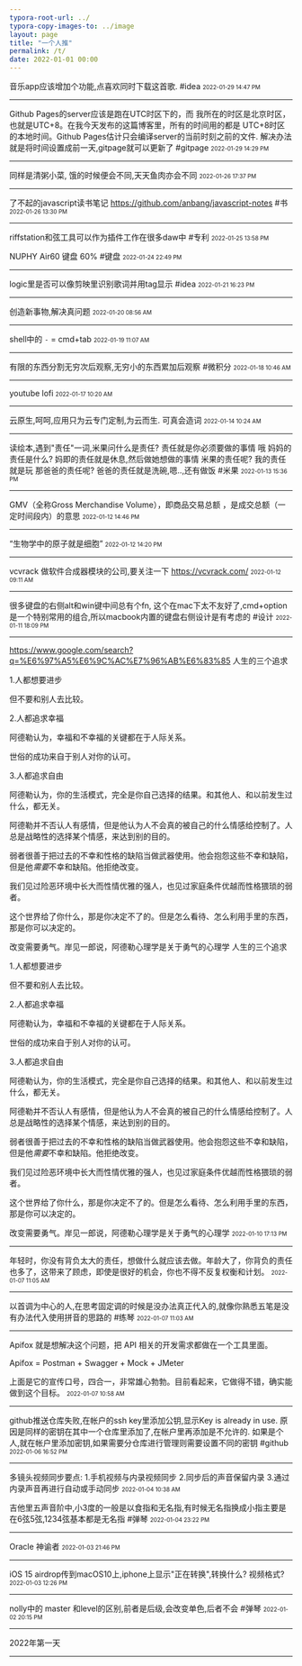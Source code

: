 ```yaml
---
typora-root-url: ../
typora-copy-images-to: ../image
layout: page 
title: "一个人推"
permalink: /t/
date: 2022-01-01 00:00
---
```


音乐app应该增加个功能,点喜欢同时下载这首歌. #idea
<font size="1">2022-01-29 14:47 PM</font>
<hr>

Github Pages的server应该是跑在UTC时区下的，而 我所在的时区是北京时区，也就是UTC+8。在我今天发布的这篇博客里，所有的时间用的都是 UTC+8时区的本地时间。Github Pages估计只会编译server的当前时刻之前的文件. 解决办法就是将时间设置成前一天,gitpage就可以更新了 #gitpage
<font size="1">2022-01-29 14:29 PM</font>
<hr>

同样是清粥小菜, 饿的时候便会不同,天天鱼肉亦会不同
<font size="1">2022-01-26 17:37 PM</font>
<hr>

了不起的javascript读书笔记  <https://github.com/anbang/javascript-notes>  #书 
<font size="1">2022-01-26 13:30 PM</font>
<hr>


riffstation和弦工具可以作为插件工作在很多daw中 #专利
<font size="1">2022-01-25 13:58 PM</font>

NUPHY Air60  键盘 60% #键盘
<font size="1">2022-01-24 22:49 PM</font>
<hr>

logic里是否可以像剪映里识别歌词并用tag显示  #idea
<font size="1">2022-01-21 16:23 PM</font>
<hr>

创造新事物,解决真问题
<font size="1">2022-01-20 08:56 AM</font>
<hr>

shell中的 `-` = cmd+tab
<font size="1">2022-01-19 11:07 AM</font>
<hr>

有限的东西分割无穷次后观察,无穷小的东西累加后观察 #微积分
<font size="1">2022-01-18 10:46 AM</font>
<hr>

youtube lofi
<font size="1">2022-01-17 10:20 AM</font>
<hr>

云原生,呵呵,应用只为云专门定制,为云而生.  可真会造词
<font size="1">2022-01-14 10:24 AM</font>
<hr>

读绘本,遇到"责任"一词,米果问什么是责任?
责任就是你必须要做的事情
哦
妈妈的责任是什么?
妈即的责任就是休息,然后做她想做的事情
米果的责任呢?
我的责任就是玩
那爸爸的责任呢?
爸爸的责任就是洗碗,嗯..,还有做饭 
#米果
<font size="1">2022-01-13 15:36 PM</font>
<hr>

GMV（全称Gross Merchandise Volume），即商品交易总额 ，是成交总额（一定时间段内）的意思
<font size="1">2022-01-12 14:46 PM</font>
<hr>

“生物学中的原子就是细胞”
<font size="1">2022-01-12 14:20 PM</font>
<hr>

vcvrack 做软件合成器模块的公司,要关注一下 <https://vcvrack.com/>
<font size="1">2022-01-12 09:11 AM</font>
<hr>

很多键盘的右侧alt和win键中间总有个fn, 这个在mac下太不友好了,cmd+option是一个特别常用的组合,所以macbook内置的键盘右侧设计是有考虑的 #设计
<font size="1">2022-01-11 18:09 PM</font>
<hr>

<https://www.google.com/search?q=%E6%97%A5%E6%9C%AC%E7%96%AB%E6%83%85> 人生的三个追求

1.人都想要进步

但不要和别人去比较。

2.人都追求幸福

阿德勒认为，幸福和不幸福的关键都在于人际关系。

世俗的成功来自于别人对你的认可。

3.人都追求自由

阿德勒认为，你的生活模式，完全是你自己选择的结果。和其他人、和以前发生过什么，都无关。

阿德勒并不否认人有感情，但是他认为人不会真的被自己的什么情感给控制了。人总是战略性的选择某个情感，来达到别的目的。

弱者很善于把过去的不幸和性格的缺陷当做武器使用。他会抱怨这些不幸和缺陷，但是他*需要*不幸和缺陷。他拒绝改变。

我们见过险恶环境中长大而性情优雅的强人，也见过家庭条件优越而性格猥琐的弱者。

这个世界给了你什么，那是你决定不了的。但是怎么看待、怎么利用手里的东西，那是你可以决定的。

改变需要勇气。岸见一郎说，阿德勒心理学是关于勇气的心理学 人生的三个追求

1.人都想要进步

但不要和别人去比较。

2.人都追求幸福

阿德勒认为，幸福和不幸福的关键都在于人际关系。

世俗的成功来自于别人对你的认可。

3.人都追求自由

阿德勒认为，你的生活模式，完全是你自己选择的结果。和其他人、和以前发生过什么，都无关。

阿德勒并不否认人有感情，但是他认为人不会真的被自己的什么情感给控制了。人总是战略性的选择某个情感，来达到别的目的。

弱者很善于把过去的不幸和性格的缺陷当做武器使用。他会抱怨这些不幸和缺陷，但是他*需要*不幸和缺陷。他拒绝改变。

我们见过险恶环境中长大而性情优雅的强人，也见过家庭条件优越而性格猥琐的弱者。

这个世界给了你什么，那是你决定不了的。但是怎么看待、怎么利用手里的东西，那是你可以决定的。

改变需要勇气。岸见一郎说，阿德勒心理学是关于勇气的心理学
<font size="1">2022-01-10 17:13 PM</font>
<hr>

年轻时，你没有背负太大的责任，想做什么就应该去做。年龄大了，你背负的责任也多了，这带来了顾虑，即使是很好的机会，你也不得不反复权衡和计划。
<font size="1">2022-01-07 11:05 AM</font>
<hr>

以首调为中心的人,在思考固定调的时候是没办法真正代入的,就像你熟悉五笔是没有办法代入使用拼音的思路的 #练琴
<font size="1">2022-01-07 11:03 AM</font>
<hr>

Apifox 就是想解决这个问题，把 API 相关的开发需求都做在一个工具里面。

Apifox = Postman + Swagger + Mock + JMeter

上面是它的宣传口号，四合一，非常雄心勃勃。目前看起来，它做得不错，确实能做到这个目标。
<font size="1">2022-01-07 10:58 AM</font>
<hr>

github推送仓库失败,在帐户的ssh key里添加公钥,显示Key is already in use.  原因是同样的密钥在其中一个仓库里添加了,在帐户里再添加是不允许的. 如果是个人,就在帐户里添加密钥,如果需要分仓库进行管理则需要设置不同的密钥 #github
<font size="1">2022-01-06 16:52 PM</font>
<hr>


多镜头视频同步要点: 1.手机视频与内录视频同步 2.同步后的声音保留内录 3.通过内录声音再进行自动或手动同步
<font size="1">2022-01-04 10:38 AM</font>

吉他里五声音阶中,小3度的一般是以食指和无名指,有时候无名指换成小指主要是在6弦5弦,1234弦基本都是无名指 #弹琴
<font size="1">2022-01-04 23:22 PM</font>

<hr>

Oracle 神谕者
<font size="1">2022-01-03 21:46 PM</font>

<hr>

iOS 15 airdrop传到macOS10上,iphone上显示"正在转换",转换什么? 视频格式?
<font size="1">2022-01-03 12:26 PM</font>
<hr>

nolly中的 master 和level的区别,前者是后级,会改变单色,后者不会 #弹琴
<font size="1">2022-01-02 20:15 PM</font>
<hr>

2022年第一天

<hr>

